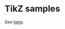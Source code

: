 # TikZ samples

See [here](https://www.overleaf.com/learn/LaTeX_Graphics_using_TikZ:_A_Tutorial_for_Beginners_(Part_1)%E2%80%94Basic_Drawing).